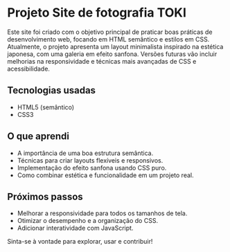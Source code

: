 # Projeto Site de fotografia TOKI

Este site foi criado com o objetivo principal de praticar boas práticas de desenvolvimento web, focando em HTML semântico e estilos em CSS.
Atualmente, o projeto apresenta um layout minimalista inspirado na estética japonesa, com uma galeria em efeito sanfona. Versões futuras vão incluir melhorias na responsividade e técnicas mais avançadas de CSS e acessibilidade.

## Tecnologias usadas

- HTML5 (semântico)
- CSS3
  
## O que aprendi

- A importância de uma boa estrutura semântica.
- Técnicas para criar layouts flexíveis e responsivos.
- Implementação do efeito sanfona usando CSS puro.
- Como combinar estética e funcionalidade em um projeto real.

## Próximos passos

- Melhorar a responsividade para todos os tamanhos de tela.
- Otimizar o desempenho e a organização do CSS.
- Adicionar interatividade com JavaScript.

Sinta-se à vontade para explorar, usar e contribuir!
